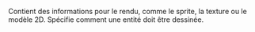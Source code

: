Contient des informations pour le rendu, comme le sprite, la texture ou le modèle 2D.
Spécifie comment une entité doit être dessinée.